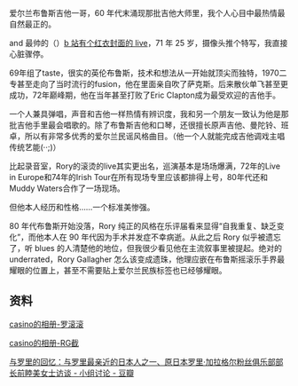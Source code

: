 ---
---

爱尔兰布鲁斯吉他一哥，60 年代末涌现那批吉他大师里，我个人心目中最热情最自然最正的。

and 最帅的（）[b 站有个红衣封面的 live](https://www.bilibili.com/video/BV1a3411L7Wf)，71 年 25 岁，摄像头推个特写，我直接心脏骤停。

69年组了taste，很实的英伦布鲁斯，技术和想法从一开始就顶尖而独特，1970二专甚至走向了当时流行的fusion，他在里面亲自吹了萨克斯。后来散伙单飞甚至更成功，72年巅峰期，他在当年甚至打败了Eric Clapton成为最受欢迎的吉他手。

一个人兼具弹唱，声音和吉他一样热情有辨识度，我和另一个朋友一致认为他是那批吉他手里最会唱歌的。除了布鲁斯吉他和口琴，还很擅长原声吉他、曼陀铃、班卓，所以有非常多优秀的爱尔兰民谣风格曲目。（他一个人就能完成吉他调戏主唱传统艺能(··;)）

比起录音室，Rory的滚烫的live其实更出名，巡演基本是场场爆满，72年的Live in Europe和74年的Irish Tour在所有现场专里应该都排得上号，80年代还和Muddy Waters合作了一场现场。

但他本人经历和性格……一个标准美惨强。

80 年代布鲁斯开始没落，Rory 纯正的风格在乐评届看来显得“自我重复、缺乏变化”，而他本人在 90 年代因为手术并发症不幸病逝。从此之后 Rory 似乎被遗忘了，听 blues 的人清楚他的地位，但我很少看见他在主流叙事里被提起。绝对的 underrated，Rory Gallagher 怎么该变成遗珠，他理应嵌在布鲁斯摇滚乐手界最耀眼的位置上，甚至不需要贴上爱尔兰民族标签也已经够耀眼。


## 资料
[casino的相册-罗滚滚](https://www.douban.com/photos/album/64027418/)

[casino的相册-RG截](https://www.douban.com/photos/album/69022127/)

[与罗里的回忆：与罗里最亲近的日本人之一、原日本罗里·加拉格尔粉丝俱乐部部长前睦美女士访谈 - 小组讨论 - 豆瓣](https://m.douban.com/group/topic/209024107/)


